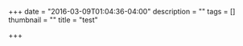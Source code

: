 +++
date = "2016-03-09T01:04:36-04:00"
description = ""
tags = []
thumbnail = ""
title = "test"

+++

